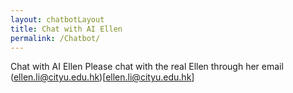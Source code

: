 ```yaml
---
layout: chatbotLayout
title: Chat with AI Ellen
permalink: /Chatbot/
---
```

Chat with AI Ellen
Please chat with the real Ellen through her email (ellen.li@cityu.edu.hk)[ellen.li@cityu.edu.hk]

